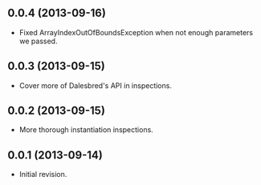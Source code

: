 ## 0.0.4 (2013-09-16)

  - Fixed ArrayIndexOutOfBoundsException when not enough parameters we passed.

## 0.0.3 (2013-09-15)

  - Cover more of Dalesbred's API in inspections.

## 0.0.2 (2013-09-15)

  - More thorough instantiation inspections.

## 0.0.1 (2013-09-14)

  - Initial revision.
